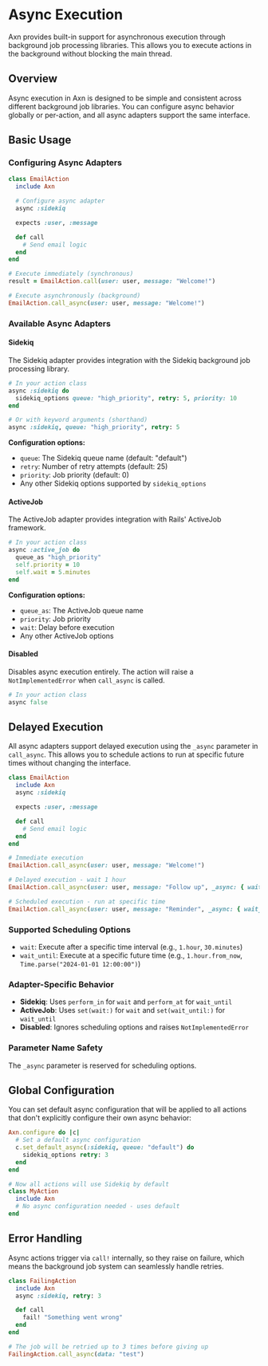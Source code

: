 # Async Execution

Axn provides built-in support for asynchronous execution through background job processing libraries. This allows you to execute actions in the background without blocking the main thread.

## Overview

Async execution in Axn is designed to be simple and consistent across different background job libraries. You can configure async behavior globally or per-action, and all async adapters support the same interface.

## Basic Usage

### Configuring Async Adapters

```ruby
class EmailAction
  include Axn

  # Configure async adapter
  async :sidekiq

  expects :user, :message

  def call
    # Send email logic
  end
end

# Execute immediately (synchronous)
result = EmailAction.call(user: user, message: "Welcome!")

# Execute asynchronously (background)
EmailAction.call_async(user: user, message: "Welcome!")
```

### Available Async Adapters

#### Sidekiq

The Sidekiq adapter provides integration with the Sidekiq background job processing library.

```ruby
# In your action class
async :sidekiq do
  sidekiq_options queue: "high_priority", retry: 5, priority: 10
end

# Or with keyword arguments (shorthand)
async :sidekiq, queue: "high_priority", retry: 5
```

**Configuration options:**
- `queue`: The Sidekiq queue name (default: "default")
- `retry`: Number of retry attempts (default: 25)
- `priority`: Job priority (default: 0)
- Any other Sidekiq options supported by `sidekiq_options`

#### ActiveJob

The ActiveJob adapter provides integration with Rails' ActiveJob framework.

```ruby
# In your action class
async :active_job do
  queue_as "high_priority"
  self.priority = 10
  self.wait = 5.minutes
end
```

**Configuration options:**
- `queue_as`: The ActiveJob queue name
- `priority`: Job priority
- `wait`: Delay before execution
- Any other ActiveJob options

#### Disabled

Disables async execution entirely. The action will raise a `NotImplementedError` when `call_async` is called.

```ruby
# In your action class
async false
```

## Delayed Execution

All async adapters support delayed execution using the `_async` parameter in `call_async`. This allows you to schedule actions to run at specific future times without changing the interface.

```ruby
class EmailAction
  include Axn
  async :sidekiq

  expects :user, :message

  def call
    # Send email logic
  end
end

# Immediate execution
EmailAction.call_async(user: user, message: "Welcome!")

# Delayed execution - wait 1 hour
EmailAction.call_async(user: user, message: "Follow up", _async: { wait: 1.hour })

# Scheduled execution - run at specific time
EmailAction.call_async(user: user, message: "Reminder", _async: { wait_until: 1.week.from_now })
```

### Supported Scheduling Options

- `wait`: Execute after a specific time interval (e.g., `1.hour`, `30.minutes`)
- `wait_until`: Execute at a specific future time (e.g., `1.hour.from_now`, `Time.parse("2024-01-01 12:00:00")`)

### Adapter-Specific Behavior

- **Sidekiq**: Uses `perform_in` for `wait` and `perform_at` for `wait_until`
- **ActiveJob**: Uses `set(wait:)` for `wait` and `set(wait_until:)` for `wait_until`
- **Disabled**: Ignores scheduling options and raises `NotImplementedError`

### Parameter Name Safety

The `_async` parameter is reserved for scheduling options.

## Global Configuration

You can set default async configuration that will be applied to all actions that don't explicitly configure their own async behavior:

```ruby
Axn.configure do |c|
  # Set a default async configuration
  c.set_default_async(:sidekiq, queue: "default") do
    sidekiq_options retry: 3
  end
end

# Now all actions will use Sidekiq by default
class MyAction
  include Axn
  # No async configuration needed - uses default
end
```

## Error Handling

Async actions trigger via `call!` internally, so they raise on failure, which means the background job system can seamlessly handle retries.

```ruby
class FailingAction
  include Axn
  async :sidekiq, retry: 3

  def call
    fail! "Something went wrong"
  end
end

# The job will be retried up to 3 times before giving up
FailingAction.call_async(data: "test")
```
